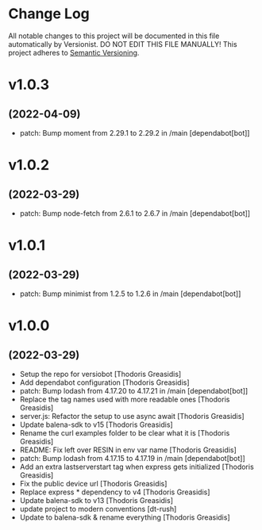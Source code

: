# Change Log

All notable changes to this project will be documented in this file
automatically by Versionist. DO NOT EDIT THIS FILE MANUALLY!
This project adheres to [Semantic Versioning](http://semver.org/).

# v1.0.3
## (2022-04-09)

* patch: Bump moment from 2.29.1 to 2.29.2 in /main [dependabot[bot]]

# v1.0.2
## (2022-03-29)

* patch: Bump node-fetch from 2.6.1 to 2.6.7 in /main [dependabot[bot]]

# v1.0.1
## (2022-03-29)

* patch: Bump minimist from 1.2.5 to 1.2.6 in /main [dependabot[bot]]

# v1.0.0
## (2022-03-29)

* Setup the repo for versiobot [Thodoris Greasidis]
* Add dependabot configuration [Thodoris Greasidis]
* patch: Bump lodash from 4.17.20 to 4.17.21 in /main [dependabot[bot]]
* Replace the tag names used with more readable ones [Thodoris Greasidis]
* server.js: Refactor the setup to use async await [Thodoris Greasidis]
* Update balena-sdk to v15 [Thodoris Greasidis]
* Rename the curl examples folder to be clear what it is [Thodoris Greasidis]
* README: Fix left over RESIN in env var name [Thodoris Greasidis]
* patch: Bump lodash from 4.17.15 to 4.17.19 in /main [dependabot[bot]]
* Add an extra lastserverstart tag when express gets initialized [Thodoris Greasidis]
* Fix the public device url [Thodoris Greasidis]
* Replace express * dependency to v4 [Thodoris Greasidis]
* Update balena-sdk to v13 [Thodoris Greasidis]
* update project to modern conventions [dt-rush]
* Update to balena-sdk & rename everything [Thodoris Greasidis]
